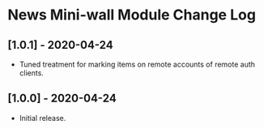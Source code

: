 
# News Mini-wall Module Change Log

## [1.0.1] - 2020-04-24

- Tuned treatment for marking items on remote accounts of remote auth clients.


## [1.0.0] - 2020-04-24

- Initial release.
